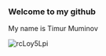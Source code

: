 ### Welcome to my github
My name is Timur Muminov

![rcLoy5Lpi](https://user-images.githubusercontent.com/86726257/228545018-ba044d69-6333-4cf0-9b32-0497f04dedc3.gif)
